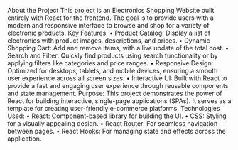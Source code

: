 About the Project
This project is an Electronics Shopping Website built entirely with React for the frontend. The goal is to provide users with a modern and responsive interface to browse and shop for a variety of electronic products.
Key Features:
•	Product Catalog: Display a list of electronics with product images, descriptions, and prices.
•	Dynamic Shopping Cart: Add and remove items, with a live update of the total cost.
•	Search and Filter: Quickly find products using search functionality or by applying filters like categories and price ranges.
•	Responsive Design: Optimized for desktops, tablets, and mobile devices, ensuring a smooth user experience across all screen sizes.
•	Interactive UI: Built with React to provide a fast and engaging user experience through reusable components and state management.
Purpose:
This project demonstrates the power of React for building interactive, single-page applications (SPAs). It serves as a template for creating user-friendly e-commerce platforms.
Technologies Used:
•	React: Component-based library for building the UI.
•	CSS: Styling for a visually appealing design.
•	React Router: For seamless navigation between pages.
•	React Hooks: For managing state and effects across the application.


